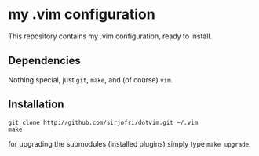my .vim configuration
===

This repository contains my .vim configuration, ready to install.

Dependencies
---

Nothing special, just `git`, `make`, and (of course) `vim`.

Installation
---

	git clone http://github.com/sirjofri/dotvim.git ~/.vim
	make

for upgrading the submodules (installed plugins) simply type `make upgrade`.
